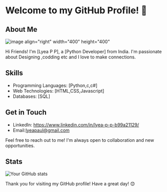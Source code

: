 
# Welcome to my GitHub Profile! 👋

## About Me
![image align="right" width="400" height="400"](https://github.com/lyeapp/lyeapp/assets/104055190/6bf23534-99c5-4971-82dd-28bc462f4716)


Hi Friends! I'm [Lyea P P], a [Python Developer] from India. I'm passionate about Designing ,codding etc and I love to make connections.

## Skills

- Programming Languages: [Python,c,c#]
- Web Technologies: [HTML,CSS,Javascript]
- Databases: [SQL]

## Get in Touch
- LinkedIn: https://www.linkedin.com/in/lyea-p-p-b99a21129/
- Email:lyeapaul@gmail.com

Feel free to reach out to me! I'm always open to collaboration and new opportunities.

## Stats

![Your GitHub stats](https://github-readme-stats.vercel.app/api?username=yourusername&show_icons=true&theme=radical)

Thank you for visiting my GitHub profile! Have a great day! 😊
